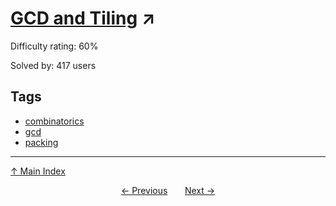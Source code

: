 # [GCD and Tiling](https://projecteuler.net/problem=440) ↗️

Difficulty rating: 60%

Solved by: 417 users
## Tags

- [combinatorics](../tags/combinatorics.md)
- [gcd](../tags/gcd.md)
- [packing](../tags/packing.md)



---

[↑ Main Index](../README.md)


<div align=center><a href='439.md'>← Previous</a> &nbsp;&nbsp; &nbsp;&nbsp;  <a href='441.md'>Next →</a></div>

